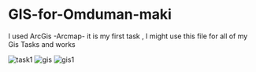 # GIS-for-Omduman-maki
I used ArcGis -Arcmap- it is my first task , I might use this file for all of my Gis Tasks and works

![task1](https://cloud.githubusercontent.com/assets/12293949/20258317/36e4b56e-aa60-11e6-86fe-718147bbbb4b.jpg)
![gis](https://cloud.githubusercontent.com/assets/12293949/20258318/36e67b06-aa60-11e6-8926-ee35dd01f350.PNG)
![gis1](https://cloud.githubusercontent.com/assets/12293949/20258319/370fd366-aa60-11e6-8b0e-07adac871760.PNG)



